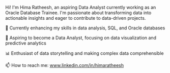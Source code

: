 Hi!
I'm Hima Ratheesh, an aspiring Data Analyst currently working as an Oracle Database Trainee. I'm passionate about transforming data into actionable insights and eager to contribute to data-driven projects.

🌱 Currently enhancing my skills in data analysis, SQL, and Oracle databases

🎯 Aspiring to become a Data Analyst, focusing on data visualization and predictive analytics

📊 Enthusiast of data storytelling and making complex data comprehensible

📫 How to reach me: www.linkedin.com/in/himaratheesh

